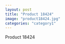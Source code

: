 ```yaml
---
layout: post
title: "Product 18424"
image: "product18424.jpg"
categories: "category1"
---
```

Product 18424
